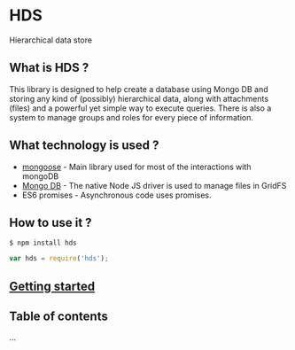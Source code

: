 
# HDS

Hierarchical data store

## What is HDS ?

This library is designed to help create a database using Mongo DB and storing any kind of (possibly) hierarchical data,
along with attachments (files) and a powerful yet simple way to execute queries.
There is also a system to manage groups and roles for every piece of information.

## What technology is used ?

* [mongoose](http://mongoosejs.com/) - Main library used for most of the interactions with mongoDB
* [Mongo DB](https://github.com/mongodb/node-mongodb-native/) - The native Node JS driver is used to manage files in GridFS
* ES6 promises - Asynchronous code uses promises.

## How to use it ?

`$ npm install hds`

```js
var hds = require('hds');
```

## [Getting started](guide.md)

## Table of contents
...
